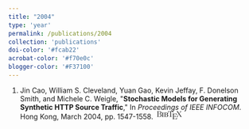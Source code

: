 ```yaml
---
title: "2004"
type: 'year'
permalink: /publications/2004
collection: 'publications'
doi-color: '#fcab22'
acrobat-color: '#f70e0c'
blogger-color: '#F37100'
---
```

1. Jin Cao, William S. Cleveland, Yuan Gao, Kevin Jeffay, F. Donelson Smith, and Michele C. Weigle, "**Stochastic Models for Generating Synthetic HTTP Source Traffic**," In *Proceedings of IEEE INFOCOM*. Hong Kong, March 2004, pp. 1547-1558. <a href='http://dx.doi.org/10.1109/INFCOM.2004.1354568' target='_blank'><i class='ai ai-fw ai-doi' style='color: {{ page.doi-color }}'></i></a> <a href='http://www.cs.odu.edu/~mweigle/papers/INFOCOM04.pdf' target='_blank'><i class='fas fa-solid fa-file-pdf' style='color: {{ page.acrobat-color }}'></i></a> &nbsp;<a href='/publications/bibtex#cao-infocom04' target='_blank' class='btn btn--mcwpub'><img src='../images/BibTeX_logo-16px-high.png'/></a>
